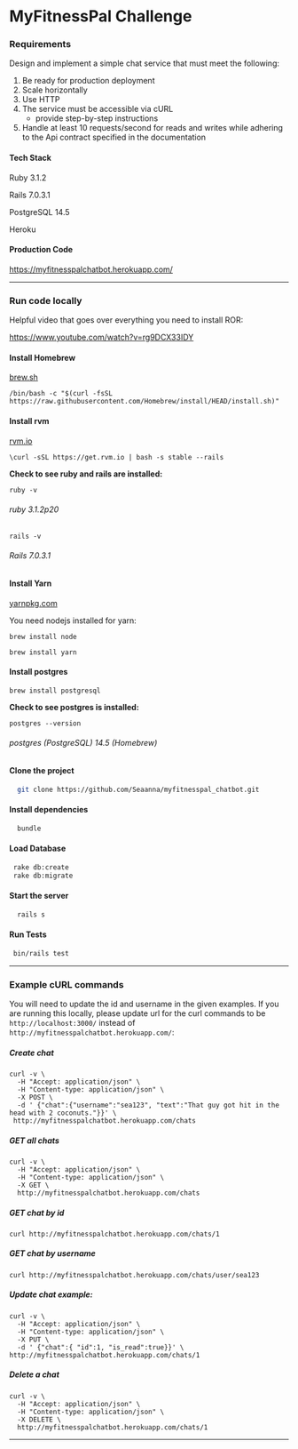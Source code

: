 # MyFitnessPal Challenge
### Requirements
Design and implement a simple chat service that must meet the following:
1. Be ready for production deployment
2. Scale horizontally
3. Use HTTP
4. The service must be accessible via cURL
    - provide step-by-step instructions
5. Handle at least 10 requests/second for reads and writes while adhering to the Api contract specified in the documentation

#### Tech Stack
Ruby 3.1.2

Rails 7.0.3.1

PostgreSQL 14.5

Heroku

#### Production Code
https://myfitnesspalchatbot.herokuapp.com/
___
### Run code locally
Helpful video that goes over everything you need to install ROR:

https://www.youtube.com/watch?v=rg9DCX33IDY

#### Install Homebrew
[brew.sh](https://brew.sh/)
```
/bin/bash -c "$(curl -fsSL https://raw.githubusercontent.com/Homebrew/install/HEAD/install.sh)"
```

#### Install rvm
[rvm.io](https://rvm.io/)

```
\curl -sSL https://get.rvm.io | bash -s stable --rails
```

**Check to see ruby and rails are installed:**
```
ruby -v
```
###### ruby 3.1.2p20
```
rails -v
```
###### Rails 7.0.3.1

#### Install Yarn
[yarnpkg.com](https://yarnpkg.com/)

You need nodejs installed for yarn:
```
brew install node
```
```
brew install yarn
```

#### Install postgres
```
brew install postgresql
```
**Check to see postgres is installed:**
```
postgres --version
```
###### postgres (PostgreSQL) 14.5 (Homebrew)


#### Clone the project
```bash
  git clone https://github.com/Seaanna/myfitnesspal_chatbot.git
```
#### Install dependencies
```bash
  bundle
```
#### Load Database
```bash
 rake db:create
 rake db:migrate
```
#### Start the server
```bash
  rails s
```
#### Run Tests
```bash
 bin/rails test
```
___
### Example cURL commands

You will need to update the id and username in the given examples.
If you are running this locally, please update url for the curl commands to be `http://localhost:3000/` instead of `http://myfitnesspalchatbot.herokuapp.com/`:

##### Create chat
```
curl -v \
  -H "Accept: application/json" \
  -H "Content-type: application/json" \
  -X POST \
  -d ' {"chat":{"username":"sea123", "text":"That guy got hit in the head with 2 coconuts."}}' \
 http://myfitnesspalchatbot.herokuapp.com/chats
```

##### GET all chats
```
curl -v \
  -H "Accept: application/json" \
  -H "Content-type: application/json" \
  -X GET \
  http://myfitnesspalchatbot.herokuapp.com/chats
```

##### GET chat by id
```
curl http://myfitnesspalchatbot.herokuapp.com/chats/1
```

##### GET chat by username
```
curl http://myfitnesspalchatbot.herokuapp.com/chats/user/sea123
```

##### Update chat example:
```
curl -v \
  -H "Accept: application/json" \
  -H "Content-type: application/json" \
  -X PUT \
  -d ' {"chat":{ "id":1, "is_read":true}}' \
http://myfitnesspalchatbot.herokuapp.com/chats/1
```

##### Delete a chat
```
curl -v \
  -H "Accept: application/json" \
  -H "Content-type: application/json" \
  -X DELETE \
  http://myfitnesspalchatbot.herokuapp.com/chats/1
```
___